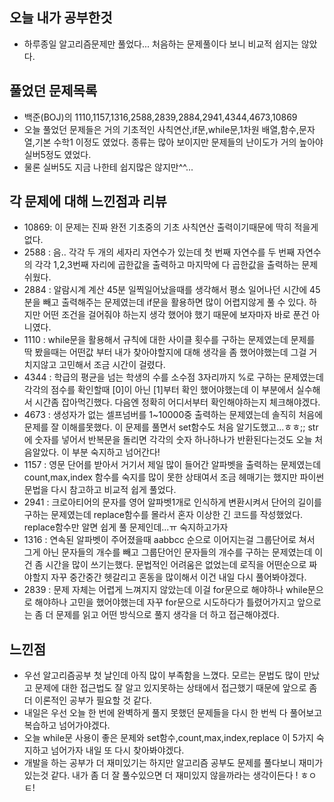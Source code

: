 ## 오늘 내가 공부한것
- 하루종일 알고리즘문제만 풀었다... 처음하는 문제풀이다 보니 비교적 쉽지는 않았다.

## 풀었던 문제목록
- 백준(BOJ)의 1110,1157,1316,2588,2839,2884,2941,4344,4673,10869
- 오늘 풀었던 문제들은 거의 기초적인 사칙연산,if문,while문,1차원 배열,함수,문자열,기본 수학1 이정도 였었다. 종류는 많아 보이지만 문제들의 난이도가 거의 높아야 실버5정도 였었다.
- 물론 실버5도 지금 나한테 쉽지많은 않지만^^...

## 각 문제에 대해 느낀점과 리뷰
- 10869: 이 문제는 진짜 완전 기초중의 기초 사칙연산 출력이기때문에 딱히 적을게없다.
- 2588 : 음.. 각각 두 개의 세자리 자연수가 있는데 첫 번째 자연수를 두 번째 자연수의 각각 1,2,3번째 자리에 곱한값을 출력하고 마지막에 다 곱한값을 출력하는 문제 쉬웠다.
- 2884 : 알람시계 계산 45분 일찍일어났을때를 생각해서 평소 일어나던 시간에 45분을 빼고 출력해주는 문제였는데 if문을 활용하면 많이 어렵지않게 풀 수 있다. 하지만 어떤 조건을 걸어줘야 하는지 생각 했어야 했기 때문에 보자마자 바로 푼건 아니였다.
- 1110 : while문을 활용해서 규칙에 대한 사이클 횟수를 구하는 문제였는데 문제를 딱 봤을때는 어떤값 부터 내가 찾아야할지에 대해 생각을 좀 했어야했는데 그걸 거치지않고 고민해서 조금 시간이 걸렸다.
- 4344 : 학급의 평균을 넘는 학생의 수를 소수점 3자리까지 %로 구하는 문제였는데 각각의 점수를 확인할때 [0]이 아닌 [1]부터 확인 했어야했는데 이 부분에서 실수해서 시간좀 잡아먹긴했다. 다음엔 정확히 어디서부터 확인해야하는지 체크해야겠다.
- 4673 :  생성자가 없는 셀프넘버를 1~10000중 출력하는 문제였는데 솔직히 처음에 문제를 잘 이해를못했다. 이 문제를 풀면서 set함수도 처음 알기도했고...ㅎㅎ;; str에 숫자를 넣어서 반복문을 돌리면 각각의 숫자 하나하나가 반환된다는것도 오늘 처음알았다. 이 부분 숙지하고 넘어간다!
- 1157 : 영문 단어를 받아서 거기서 제일 많이 들어간 알파벳을 출력하는 문제였는데 count,max,index 함수를 숙지를 많이 못한 상태여서 조금 헤매기는 했지만 파이썬 문법을 다시 참고하고 비교적 쉽게 풀었다.
- 2941 : 크로아티어의 문자를 영어 알파벳1개로 인식하게 변환시켜서 단어의 길이를 구하는 문제였는데 replace함수를 몰라서 혼자 이상한 긴 코드를 작성했었다. replace함수만 알면 쉽게 풀 문제인데...ㅠ 숙지하고가자
- 1316 : 연속된 알파벳이 주어졌을때 aabbcc 순으로 이어지는걸 그룹단어로 쳐서 그게 아닌 문자들의 개수를 빼고 그룹단어인 문자들의 개수를 구하는 문제였는데 이건 좀 시간을 많이 쓰기는했다. 문법적인 어려움은 없었는데 로직을 어떤순으로 짜야할지 자꾸 중간중간 헷갈리고 혼동을 많이해서 이건 내일 다시 풀어봐야겠다.
- 2839 : 문제 자체는 어렵게 느껴지지 않았는데 이걸 for문으로 해야하나 while문으로 해야하나 고민을 했어야했는데 자꾸 for문으로 시도하다가 틀렸어가지고 앞으로는 좀 더 문제를 읽고 어떤 방식으로 풀지 생각을 더 하고 접근해야겠다.


## 느낀점
- 우선 알고리즘공부 첫 날인데 아직 많이 부족함을 느꼈다. 모르는 문법도 많이 만났고 문제에 대한 접근법도 잘 알고 있지못하는 상태에서 접근했기 때문에 앞으로 좀 더 이론적인 공부가 필요할 것 같다.
- 내일은 우선 오늘 한 번에 완벽하게 풀지 못했던 문제들을 다시 한 번씩 다 풀어보고 복습하고 넘어가야겠다.
- 오늘 while문 사용이 좋은 문제와 set함수,count,max,index,replace 이 5가지 숙지하고 넘어가자 내일 또 다시 찾아봐야겠다.
- 개발을 하는 공부가 더 재미있기는 하지만 알고리즘 공부도 문제를 풀다보니 재미가 있는것 같다. 내가 좀 더 잘 풀수있으면 더 재미있지 않을까라는 생각이든다 ! ㅎㅇㅌ!
